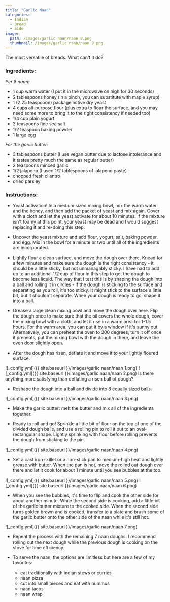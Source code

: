 ```yaml
---
title: "Garlic Naan"
categories:
  - Indian
  - Bread
  - Side
image:
  path: /images/garlic naan/naan 8.png
  thumbnail: /images/garlic naan/naan 9.png
---
```


The most versatile of breads. What can't it do?

### Ingredients:

_Per 8 naan:_

* 1 cup warm water (I put it in the microwave on high for 30 seconds)
* 2 tablespoons honey (in a pinch, you can substitute with maple syrup)
* 1 (2.25 teaspooon) package active dry yeast 
* 4 cups all-purpose flour (plus extra to flour the surface, and you may need some more to bring it to the right consistency if needed too)
* 1/4 cup plain yogurt 
* 2 teaspoons fine sea salt
* 1/2 teaspoon baking powder
* 1 large egg

_For the garlic butter:_
* 3 tablespoons butter (I use vegan butter due to lactose intolerance and it tastes pretty much the same as regular butter)
* 2 teaspoons minced garlic
* 1/2 jalapeno (I used 1/2 tablespoons of jalapeno paste)
* chopped fresh cilantro
* dried parsley 

### Instructions:

* Yeast activation! In a medium sized mixing bowl, mix the warm water and the honey, and then add the packet of yeast and mix again. Cover with a cloth and let the yeast activate for about 10 minutes. If the mixture isn't foamy at this point, your yeast may be dead and I would suggest replacing it and re-doing this step.

* Uncover the yeast mixture and add flour, yogurt, salt, baking powder, and egg. Mix in the bowl for a minute or two until all of the ingredients are incorporated. 

* Lightly flour a clean surface, and move the dough over there. Knead for a few minutes and make sure the dough is the right consistency - it should be a little sticky, but not unmanagably sticky. I have had to add up to an additional 1/2 cup of flour in this step to get the dough to become less liquid. The way that I test this is by shaping the dough into a ball and rolling it in circles - if the dough is sticking to the surface and separating as you roll, it's too sticky. It might stick to the surface a little bit, but it shouldn't separate. When your dough is ready to go, shape it into a ball.  

* Grease a large clean mixing bowl and move the dough over here. Flip the dough once to make sure that the oil covers the whole dough, cover the mixing bowl with a cloth, and let it rise in a warm area for 1-1.5 hours. For the warm area, you can put it by a window if it's sunny out. Alternatively, you can preheat the oven to 200 degrees, turn it off once it preheats, put the mixing bowl with the dough in there, and leave the oven door slightly open.

* After the dough has risen, deflate it and move it to your lightly floured surface. 

![_config.yml]({{ site.baseurl }}/images/garlic naan/naan 1.png)
![_config.yml]({{ site.baseurl }}/images/garlic naan/naan 2.png)
Is there anything more satisfying than deflating a risen ball of dough?

* Reshape the dough into a ball and divide into 8 equally sized balls.

![_config.yml]({{ site.baseurl }}/images/garlic naan/naan 3.png)

* Make the garlic butter: melt the butter and mix all of the ingredients together.

* Ready to roll and go! Sprinkle a little bit of flour on the top of one of the divided dough balls, and use a rolling pin to roll it out to an oval-rectangular shape. Lightly sprinking with flour before rolling prevents the dough from sticking to the pin. 

![_config.yml]({{ site.baseurl }}/images/garlic naan/naan 4.png)

* Set a cast iron skillet or a non-stick pan to medium-high heat and lightly grease with butter. When the pan is hot, move the rolled out dough over there and let it cook for about 1 minute until you see bubbles at the top.

![_config.yml]({{ site.baseurl }}/images/garlic naan/naan 5.png)
![_config.yml]({{ site.baseurl }}/images/garlic naan/naan 6.png)

* When you see the bubbles, it's time to flip and cook the other side for about another minute. While the second side is cooking, add a little bit of the garlic butter mixture to the cooked side. When the second side turns golden brown and is cooked, transfer to a plate and brush some of the garlic butter onto the other side of the naan while it's still hot.

![_config.yml]({{ site.baseurl }}/images/garlic naan/naan 7.png)

* Repeat the process with the remaining 7 naan doughs. I recommend rolling out the next dough while the previous dough is cooking on the stove for time efficiency.

* To serve the naan, the options are limitless but here are a few of my favorites:
  - eat traditionally with indian stews or curries
  - naan pizza 
  - cut into small pieces and eat with hummus
  - naan tacos
  - naan wrap

